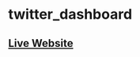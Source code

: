 # twitter_dashboard

## <a href=https://twitterassignment-65fa22aca58f.herokuapp.com/>Live Website</a>
